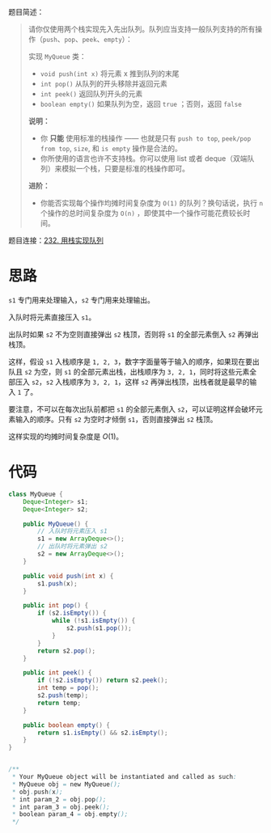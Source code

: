 题目简述：

> 请你仅使用两个栈实现先入先出队列。队列应当支持一般队列支持的所有操作（`push`、`pop`、`peek`、`empty`）：
>
> 实现 `MyQueue` 类：
>
> - `void push(int x)` 将元素 x 推到队列的末尾
> - `int pop()` 从队列的开头移除并返回元素
> - `int peek()` 返回队列开头的元素
> - `boolean empty()` 如果队列为空，返回 `true` ；否则，返回 `false`
>
> **说明：**
>
> - 你 **只能** 使用标准的栈操作 —— 也就是只有 `push to top`, `peek/pop from top`, `size`, 和 `is empty` 操作是合法的。
> - 你所使用的语言也许不支持栈。你可以使用 list 或者 deque（双端队列）来模拟一个栈，只要是标准的栈操作即可。
>
> **进阶：**
>
> - 你能否实现每个操作均摊时间复杂度为 `O(1)` 的队列？换句话说，执行 `n` 个操作的总时间复杂度为 `O(n)` ，即使其中一个操作可能花费较长时间。

题目连接：[232. 用栈实现队列](https://leetcode.cn/problems/implement-queue-using-stacks/)

# 思路

`s1` 专门用来处理输入，`s2` 专门用来处理输出。

入队时将元素直接压入 `s1`。

出队时如果 `s2` 不为空则直接弹出 `s2` 栈顶，否则将 `s1` 的全部元素倒入 `s2` 再弹出栈顶。

这样，假设 `s1` 入栈顺序是 `1, 2, 3`，数字字面量等于输入的顺序，如果现在要出队且 `s2` 为空，则 `s1` 的全部元素出栈，出栈顺序为 `3, 2, 1`，同时将这些元素全部压入 `s2`，`s2` 入栈顺序为 `3, 2, 1`，这样 `s2` 再弹出栈顶，出栈者就是最早的输入 `1` 了。

要注意，不可以在每次出队前都把 `s1` 的全部元素倒入 `s2`，可以证明这样会破坏元素输入的顺序。只有 `s2` 为空时才倾倒 `s1`，否则直接弹出 `s2` 栈顶。

这样实现的均摊时间复杂度是 $O(1)$。

# 代码

```java
class MyQueue {
    Deque<Integer> s1;
    Deque<Integer> s2;

    public MyQueue() {
        // 入队时将元素压入 s1
        s1 = new ArrayDeque<>();
        // 出队时将元素弹出 s2
        s2 = new ArrayDeque<>();
    }

    public void push(int x) {
        s1.push(x);
    }

    public int pop() {
        if (s2.isEmpty()) {
            while (!s1.isEmpty()) {
                s2.push(s1.pop());
            }
        }
        return s2.pop();
    }

    public int peek() {
        if (!s2.isEmpty()) return s2.peek();
        int temp = pop();
        s2.push(temp);
        return temp;
    }

    public boolean empty() {
        return s1.isEmpty() && s2.isEmpty();
    }
}


/**
 * Your MyQueue object will be instantiated and called as such:
 * MyQueue obj = new MyQueue();
 * obj.push(x);
 * int param_2 = obj.pop();
 * int param_3 = obj.peek();
 * boolean param_4 = obj.empty();
 */
```

